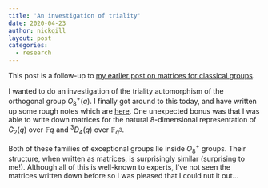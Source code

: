 ```yaml
---
title: 'An investigation of triality'
date: 2020-04-23
author: nickgill
layout: post
categories:
  - research
---
```


<script type="text/x-mathjax-config">
    MathJax.Hub.Config({
      tex2jax: {
        skipTags: ['script', 'noscript', 'style', 'textarea', 'pre'],
        inlineMath: [['$','$']]
      }
    });
  </script>
  <script src="https://cdn.mathjax.org/mathjax/latest/MathJax.js?config=TeX-AMS-MML_HTMLorMML" type="text/javascript"></script>


This post is a follow-up to <a href = "https://nickpgill.github.io/matrices-for-classical-groups">my earlier post on matrices for classical groups</a>.

I wanted to do an investigation of the triality automorphism of the orthogonal group $O_8^+(q)$. I finally got around to this today, and have written up some rough notes which are <a href = "https://nickpgill.github.io/omega8.pdf">here</a>. One unexpected bonus was that I was able to write down matrices for the natural 8-dimensional representation of $G_2(q)$ over $\mathbb{F}{q}$ and ${^3D_4}(q)$ over $\mathbb{F}_{q^3}$. 

Both of these families of exceptional groups lie inside $O_8^+$ groups. Their structure, when written as matrices, is surprisingly similar (surprising to me!). Although all of this is well-known to experts, I've not seen the matrices written down before so I was pleased that I could nut it out...


